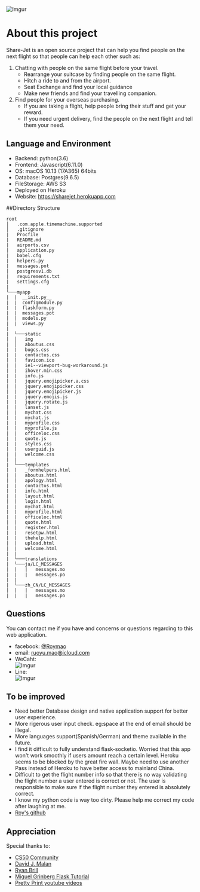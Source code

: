 ![Imgur](https://i.imgur.com/FABr4FC.png)
# About this project  
Share-Jet is an open source  project that can help you find people on the next flight so that people can help each other such as:  

1. Chatting with people on the same flight before your travel.
    * Rearrange your suitcase by finding people on the same flight.
    * Hitch a ride to and from the airport.
    * Seat Exchange and find your local guidance
    * Make new friends and find your travelling companion.
2. Find people for your overseas purchasing. 
    * If you are taking a flight, help people bring their stuff and get your reward.
    * If you need urgent delivery, find the people on the next flight and tell them your need.

## Language and Environment

* Backend: python(3.6)
* Frontend: Javascript(6.11.0)
* OS: macOS 10.13 (17A365) 64bits
* Database: Postgres(9.6.5)
* FileStorage: AWS S3  
* Deployed on Heroku
* Website: https://sharejet.herokuapp.com



##Directory Structure
```
root
│   .com.apple.timemachine.supported
│   .gitignore
|   Procfile
|   README.md
|   airports.csv
|   application.py
|   babel.cfg
|   helpers.py
|   messages.pot
|   postgresv1.db
|   requirements.txt
|   settings.cfg
|
└───myapp
|  |  __init.py__
|  |  configmodule.py
|  |  flaskform.py
|  |  messages.pot
|  |  models.py
|  |  views.py
|
|  └───static
|  │   img
|  │   aboutus.css
|  |   bugcs.css
|  |   contactus.css
|  |   favicon.ico
|  |   ie1--viewport-bug-workaround.js
|  |   ihover.min.css
|  |   info.js
|  |   jquery.emojipicker.a.css
|  |   jquery.emojipicker.css
|  |   jquery.emojipicker.js
|  |   jquery.emojis.js
|  |   jquery.rotate.js
|  |   lanset.js
|  |   mychat.css
|  |   mychat.js
|  |   myprofile.css
|  |   myprofile.js
|  |   officeloc.css
|  |   quote.js
|  |   styles.css
|  |   userguid.js
|  |   welcome.css
|  |
|  └───templates
|  |   _formhelpers.html
|  |   aboutus.html
|  |   apology.html
|  |   contactus.html
|  |   info.html
|  |   layout.html
|  |   login.html
|  |   mychat.html
|  |   myprofile.html
|  |   officeloc.html
|  |   quote.html
|  |   register.html
|  |   resetpw.html
|  |   thehelp.html
|  |   upload.html
|  |   welcome.html
|  |
|  └───translations
|  └───ja/LC_MESSAGES
|  |   |   messages.mo
|  |   |   messages.po
|  |   
|  └───zh_CN/LC_MESSAGES
|  |   |   messages.mo
|  |   |   messages.po
```

## Questions
You can contact me if you have and concerns or questions regarding to  this web application.

* facebook: [@Roymao](https://www.facebook.com/ruoyu.mao)
* email: <ruoyu.mao@icloud.com>
* WeCaht:    
    ![Imgur](https://i.imgur.com/hGWmAef.jpg)
* Line:  
    ![Imgur](https://i.imgur.com/r8KSz5S.jpg)

## To be improved
* Need better Database design and native application support for better user experience.
* More rigerous user input check. eg:space at the end of email should be illegal.
* More languages support(Spanish/German) and theme available in the future.
* I find it difficult to fully understand flask-socketio. Worried that this app won't work smoothly if users amount reach a certain level.
 Heroku seems to be blocked by the great fire wall. Maybe need to use another Pass instead of Heroku to have better access to mainland China.
* Difficult to get the flight number info so that there is no way validating the flight number a user entered is correct or not. The user is responsible to make sure if the flight number they entered is absolutely correct.
* I know my python code is way too dirty. Please help me correct my code after laughing at me.
* [Roy's github](https://github.com/Roy-Mao/sharejet)

## Appreciation
Special thanks to:

* [CS50 Community](https://www.facebook.com/cs50/)
* [David J. Malan ](https://cs.harvard.edu/malan/) 
* [Ryan Brill](https://www.facebook.com/cs50/)
* [Miguel Grinberg Flask Tutorial](https://blog.miguelgrinberg.com/post/the-flask-mega-tutorial-part-i-hello-world)
* [Pretty Print youtube videos](https://www.youtube.com/channel/UC-QDfvrRIDB6F0bIO4I4HkQ)


